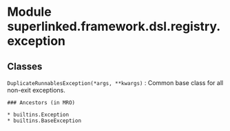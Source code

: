 Module superlinked.framework.dsl.registry.exception
===================================================

Classes
-------

`DuplicateRunnablesException(*args, **kwargs)`
:   Common base class for all non-exit exceptions.

    ### Ancestors (in MRO)

    * builtins.Exception
    * builtins.BaseException